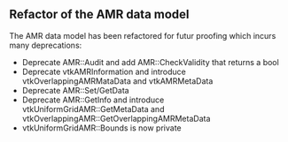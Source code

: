 ## Refactor of the AMR data model

The AMR data model has been refactored for futur proofing which incurs many deprecations:

- Deprecate AMR::Audit and add AMR::CheckValidity that returns a bool
- Deprecate vtkAMRInformation and introduce vtkOverlappingAMRMataData and vtkAMRMetaData
- Deprecate AMR::Set/GetData
- Deprecate AMR::GetInfo and introduce vtkUniformGridAMR::GetMetaData and vtkOverlappingAMR::GetOverlappingAMRMetaData
- vtkUniformGridAMR::Bounds is now private
